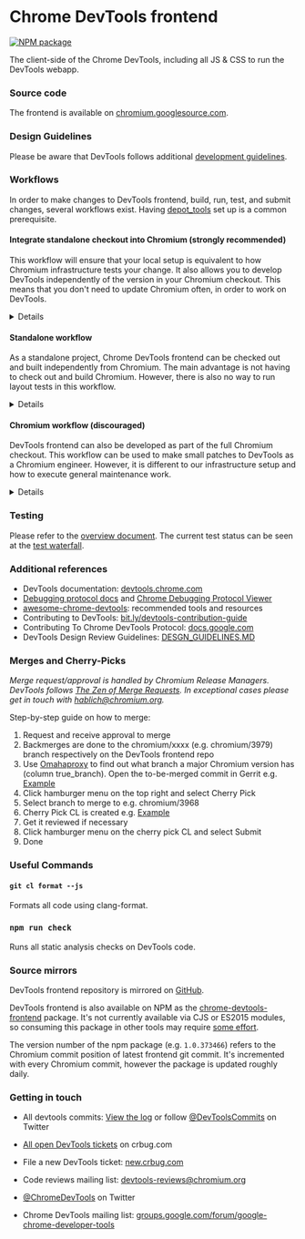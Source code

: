 # Chrome DevTools frontend

<!-- [START badges] -->
[![NPM package](https://img.shields.io/npm/v/chrome-devtools-frontend.svg)](https://npmjs.org/package/chrome-devtools-frontend)
<!-- [END badges] -->

The client-side of the Chrome DevTools, including all JS & CSS to run the DevTools webapp.

### Source code
The frontend is available on [chromium.googlesource.com](https://chromium.googlesource.com/devtools/devtools-frontend).

### Design Guidelines
Please be aware that DevTools follows additional [development guidelines](DESIGN_GUIDELINES.md).

### Workflows

In order to make changes to DevTools frontend, build, run, test, and submit changes, several workflows exist. Having [depot_tools](https://commondatastorage.googleapis.com/chrome-infra-docs/flat/depot_tools/docs/html/depot_tools_tutorial.html#_setting_up) set up is a common prerequisite.

#### Integrate standalone checkout into Chromium (strongly recommended)

This workflow will ensure that your local setup is equivalent to how Chromium infrastructure tests your change.
It also allows you to develop DevTools independently of the version in your Chromium checkout.
This means that you don't need to update Chromium often, in order to work on DevTools.

<details>

In `chromium/src`, run `gclient sync` to make sure you have installed all required submodules.
```bash
gclient sync
```

Then, disable `gclient sync` for DevTools frontend inside of Chromium by editing `.gclient` config. From `chromium/src/`, simply run
```bash
vim $(gclient root)/.gclient
```

In the `custom_deps` section, insert this line:
```python
"src/third_party/devtools-frontend/src": None,
```

Then run
```bash
gclient sync -D
```
This removes the DevTools frontend dependency. We now create a symlink to refer to the standalone checkout (execute in `chromium/src` and make sure that `third_party/devtools-frontend` exists):

**(Note that the folder names do NOT include the trailing slash)**

```bash
ln -s path/to/standalone/devtools-frontend third_party/devtools-frontend/src
```

Running `gclient sync` in `chromium/src/` will update dependencies for the Chromium checkout.
Running `gclient sync` in `chromium/src/third_party/devtools-frontend/src` will update dependencies for the standalone checkout.

</details>


#### Standalone workflow

As a standalone project, Chrome DevTools frontend can be checked out and built independently from Chromium.
The main advantage is not having to check out and build Chromium.
However, there is also no way to run layout tests in this workflow.

<details>

##### Checking out source

To check out the source for DevTools frontend only, follow these steps:

```bash
mkdir devtools
cd devtools
fetch devtools-frontend
```

##### Build

To build, follow these steps:
```bash
cd devtools-frontend
gn gen out/Default
autoninja -C out/Default
```
The resulting build artifacts can be found in `out/Default/resources/inspector`.

##### Update to latest

To update to latest tip of tree version:
```bash
git fetch origin
git checkout origin/master
gclient sync
```

##### Run in Chromium

These steps work with Chromium 79 or later.
To run the production build, use

**(Requires `brew install coreutils` on Mac.)**

```bash
<path-to-chrome>/chrome --custom-devtools-frontend=file://$(realpath out/Default/resources/inspector)
```

To run the debug build (directly symlinked to the original unminified source files),
build both Chromium and DevTools frontend with the [GN flag](https://www.chromium.org/developers/gn-build-configuration) `debug_devtools=true`, and use

```bash
<path-to-chrome>/chrome --custom-devtools-frontend=file://$(realpath out/Default/resources/inspector/debug)
```

You can inspect DevTools with DevTools by undocking DevTools and then open the developers tools (F12 on Windows/Linux, Cmd+Option+I on Mac).

##### Test
Test are available by running scripts in `scripts/test/`.

##### Create a change
Usual [steps](https://chromium.googlesource.com/chromium/src/+/master/docs/contributing.md#creating-a-change) for creating a change work out of the box.

##### Managing dependencies
- To sync dependencies from Chromium to DevTools frontend, use `scripts/deps/roll_deps.py`.
- To roll the HEAD commit of DevTools frontend into Chromium, use `scripts/deps/roll_to_chromium.py`.
- To update DevTools frontend's DEPS, use `roll-dep`.
</details>

#### Chromium workflow (discouraged)

DevTools frontend can also be developed as part of the full Chromium checkout.
This workflow can be used to make small patches to DevTools as a Chromium engineer.
However, it is different to our infrastructure setup and how to execute general maintenance work.

<details>

##### Checking out source
Follow [instructions](https://www.chromium.org/developers/how-tos/get-the-code) to check out Chromium. DevTools frontend can be found under `third_party/devtools-frontend/src/`.

##### Build
Refer to [instructions](https://www.chromium.org/developers/how-tos/get-the-code) to build Chromium. To only build DevTools frontend, use `devtools_frontend_resources` as build target. The resulting build artifacts for DevTools frontend can be found in `out/Default/resources/inspector`.

Consider building with the [GN flag](https://www.chromium.org/developers/gn-build-configuration) `debug_devtools=true` to symlink to the original unminified source.

##### Run
Run Chrome with DevTools frontend bundled:
```bash
out/Default/chrome
```

##### Test
Test are available by running scripts in `third_party/devtools-frontend/src/scripts/test/`.
After building content shell, we can also run layout tests that are relevant for DevTools frontend:
```bash
autoninja -C out/Default content_shell
third_party/blink/tools/run_web_tests.py http/tests/devtools
```

##### Create a change
Usual [steps](https://chromium.googlesource.com/chromium/src/+/master/docs/contributing.md#creating-a-change) for creating a change work out of the box, when executed in `third_party/devtools-frontend/src/`.
</details>

### Testing
Please refer to the [overview document](https://docs.google.com/document/d/1c2KLKoFMqLB2A9sNAHIhYb70XFyfBUBs5BZSYfQAT-Y/edit). The current test status can be seen at the [test waterfall].

### Additional references
* DevTools documentation: [devtools.chrome.com](https://devtools.chrome.com)
* [Debugging protocol docs](https://developer.chrome.com/devtools/docs/debugger-protocol) and [Chrome Debugging Protocol Viewer](http://chromedevtools.github.io/debugger-protocol-viewer/)
* [awesome-chrome-devtools](https://github.com/paulirish/awesome-chrome-devtools): recommended tools and resources
* Contributing to DevTools: [bit.ly/devtools-contribution-guide](http://bit.ly/devtools-contribution-guide)
* Contributing To Chrome DevTools Protocol: [docs.google.com](https://docs.google.com/document/d/1c-COD2kaK__5iMM5SEx-PzNA7HFmgttcYfOHHX0HaOM/edit?usp=sharing)
* DevTools Design Review Guidelines:
  [DESGN_GUIDELINES.MD](DESIGN_GUIDELINES.MD)

### Merges and Cherry-Picks

*Merge request/approval is handled by Chromium Release Managers. DevTools follows [The
Zen of Merge
Requests](https://www.chromium.org/developers/the-zen-of-merge-requests). In exceptional
cases please get in touch with hablich@chromium.org.*

Step-by-step guide on how to merge:
1. Request and receive approval to merge
1. Backmerges are done to the chromium/xxxx (e.g. chromium/3979) branch respectively on the DevTools frontend repo
  1. Use [Omahaproxy](https://omahaproxy.appspot.com/) to find out what
     branch a major Chromium version has (column true_branch).
Open the to-be-merged commit in Gerrit e.g.
[Example](https://chromium-review.googlesource.com/c/devtools/devtools-frontend/+/1928912)
1. Click hamburger menu on the top right and select Cherry Pick
1. Select branch to merge to e.g. chromium/3968
1. Cherry Pick CL is created e.g.
   [Example](https://chromium-review.googlesource.com/c/devtools/devtools-frontend/+/1928913)
1. Get it reviewed if necessary
1. Click hamburger menu on the cherry pick CL and select Submit
1. Done

### Useful Commands

#### `git cl format --js`
Formats all code using clang-format.

### `npm run check`
Runs all static analysis checks on DevTools code.

### Source mirrors
DevTools frontend repository is mirrored on [GitHub](https://github.com/ChromeDevTools/devtools-frontend).

DevTools frontend is also available on NPM as the [chrome-devtools-frontend](https://www.npmjs.com/package/chrome-devtools-frontend) package. It's not currently available via CJS or ES2015 modules, so consuming this package in other tools may require [some effort](https://github.com/paulirish/devtools-timeline-model/blob/master/index.js).

The version number of the npm package (e.g. `1.0.373466`) refers to the Chromium commit position of latest frontend git commit. It's incremented with every Chromium commit, however the package is updated roughly daily.

### Getting in touch
* All devtools commits: [View the log] or follow [@DevToolsCommits] on Twitter
* [All open DevTools tickets] on crbug.com
* File a new DevTools ticket: [new.crbug.com](https://bugs.chromium.org/p/chromium/issues/entry?labels=OS-All,Type-Bug,Pri-2&components=Platform%3EDevTools)
* Code reviews mailing list: [devtools-reviews@chromium.org]
* [@ChromeDevTools] on Twitter
* Chrome DevTools mailing list: [groups.google.com/forum/google-chrome-developer-tools](https://groups.google.com/forum/#!forum/google-chrome-developer-tools)

  [devtools-reviews@chromium.org]: https://groups.google.com/a/chromium.org/forum/#!forum/devtools-reviews
  [View the log]: https://chromium.googlesource.com/devtools/devtools-frontend/+log/master
  [@ChromeDevTools]: http://twitter.com/ChromeDevTools
  [@DevToolsCommits]: http://twitter.com/DevToolsCommits
  [all open DevTools tickets]: https://bugs.chromium.org/p/chromium/issues/list?can=2&q=component%3APlatform%3EDevTools&sort=&groupby=&colspec=ID+Stars+Owner+Summary+Modified+Opened
  [test waterfall]: https://ci.chromium.org/p/devtools-frontend/g/main/console
